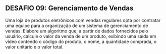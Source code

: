 ## DESAFIO 09: Gerenciamento de Vendas
Uma loja de produtos eletrônicos com vendas regulares opta por contratar uma equipe
para a organização de um sistema de gerenciamento de vendas. Elabore um algoritmo que,
a partir de dados fornecidos pelo usuário, calcule o valor da venda de um produto,
exibindo uma saída em vídeo contendo o código do produto, o nome, a quantidade
comprada, o valor unitário e o valor total.
